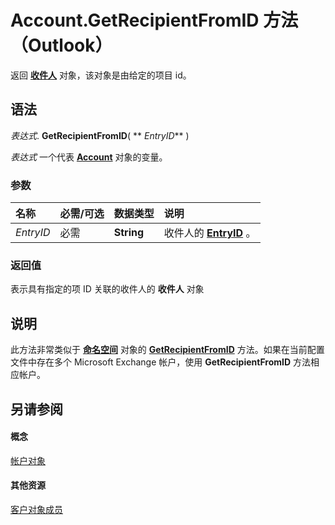 
# Account.GetRecipientFromID 方法 （Outlook）

返回 **[收件人](8cee4d79-ec55-52a4-710b-6456944ca86d.md)** 对象，该对象是由给定的项目 id。


## 语法

 _表达式_. **GetRecipientFromID**( ** _EntryID_** )

 _表达式_ 一个代表 **[Account](f624438c-4e45-2822-18b6-bfe8074a33c0.md)** 对象的变量。


### 参数



|**名称**|**必需/可选**|**数据类型**|**说明**|
|:-----|:-----|:-----|:-----|
| _EntryID_|必需|**String**|收件人的  **[EntryID](f71d384c-6e1c-f96c-1415-cf21a0c26712.md)** 。|

### 返回值

表示具有指定的项 ID 关联的收件人的 **收件人** 对象


## 说明

此方法非常类似于 **[命名空间](f0dcaa19-07f5-5d42-a3bf-2e42b7885644.md)** 对象的 **[GetRecipientFromID](8475e869-ce1f-cd10-0c02-79a6dd5f9a8e.md)** 方法。如果在当前配置文件中存在多个 Microsoft Exchange 帐户，使用 **GetRecipientFromID** 方法相应帐户。


## 另请参阅


#### 概念


[帐户对象](f624438c-4e45-2822-18b6-bfe8074a33c0.md)
#### 其他资源


[客户对象成员](37759c57-d1ec-775c-cbe6-75c8f314d196.md)
